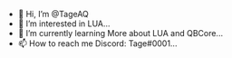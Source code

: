 - 👋 Hi, I’m @TageAQ
- 👀 I’m interested in LUA...
- 🌱 I’m currently learning More about LUA and QBCore...
- 📫 How to reach me Discord: Tage#0001...

<!---
TageAQ/TageAQ is a ✨ special ✨ repository because its `README.md` (this file) appears on your GitHub profile.
You can click the Preview link to take a look at your changes.
--->

